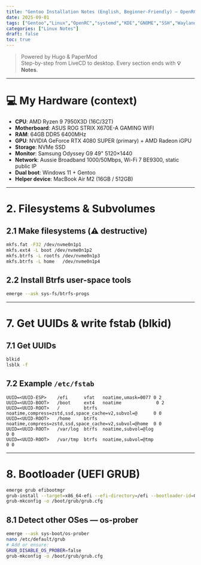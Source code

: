 ```yaml
---
title: "Gentoo Installation Notes (English, Beginner-Friendly) — OpenRC / systemd, KDE / GNOME, SSH optional, Btrfs Subvolumes"
date: 2025-09-01
tags: ["Gentoo","Linux","OpenRC","systemd","KDE","GNOME","SSH","Wayland","Btrfs","UEFI"]
categories: ["Linux Notes"]
draft: false
toc: true
---
```


> Powered by Hugo & PaperMod  
> Step-by-step from LiveCD to desktop. Every section ends with **💡 Notes**.

---

# 💻 My Hardware (context)
- **CPU**: AMD Ryzen 9 7950X3D (16C/32T)  
- **Motherboard**: ASUS ROG STRIX X670E-A GAMING WIFI  
- **RAM**: 64GB DDR5 6400MHz  
- **GPU**: NVIDIA GeForce RTX 4080 SUPER (primary) + AMD Radeon iGPU  
- **Storage**: NVMe SSD  
- **Monitor**: Samsung Odyssey G9 49" 5120×1440  
- **Network**: Aussie Broadband 1000/50Mbps, Wi-Fi 7 BE9300, static public IP  
- **Dual boot**: Windows 11 + Gentoo  
- **Helper device**: MacBook Air M2 (16GB / 512GB)

---

# 2. Filesystems & Subvolumes

## 2.1 Make filesystems (⚠️ destructive)
```bash
mkfs.fat -F32 /dev/nvme0n1p1
mkfs.ext4 -L boot /dev/nvme0n1p2
mkfs.btrfs -L rootfs /dev/nvme0n1p3
mkfs.btrfs -L home   /dev/nvme0n1p4
```

## 2.2 Install Btrfs user-space tools
```bash
emerge --ask sys-fs/btrfs-progs
```

---

# 7. Get UUIDs & write fstab (**blkid**)

## 7.1 Get UUIDs
```bash
blkid
lsblk -f
```

## 7.2 Example `/etc/fstab`
```fstab
UUID=<UUID-ESP>    /efi      vfat   noatime,umask=0077 0 2
UUID=<UUID-BOOT>   /boot     ext4   noatime             0 2
UUID=<UUID-ROOT>   /         btrfs  noatime,compress=zstd,ssd,space_cache=v2,subvol=@      0 0
UUID=<UUID-ROOT>   /home     btrfs  noatime,compress=zstd,ssd,space_cache=v2,subvol=@home  0 0
UUID=<UUID-ROOT>   /var/log  btrfs  noatime,subvol=@log                                     0 0
UUID=<UUID-ROOT>   /var/tmp  btrfs  noatime,subvol=@tmp                                     0 0
```

---

# 8. Bootloader (UEFI GRUB)
```bash
emerge grub efibootmgr
grub-install --target=x86_64-efi --efi-directory=/efi --bootloader-id=Gentoo
grub-mkconfig -o /boot/grub/grub.cfg
```

## 8.1 Detect other OSes — os-prober
```bash
emerge --ask sys-boot/os-prober
nano /etc/default/grub
# Add or ensure:
GRUB_DISABLE_OS_PROBER=false
grub-mkconfig -o /boot/grub/grub.cfg
```
